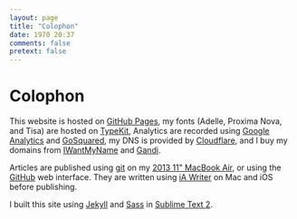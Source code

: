 ```yaml
---
layout: page
title: "Colophon"
date: 1970 20:37
comments: false
pretext: false
---
```


# Colophon

This website is hosted on [GitHub Pages](http://github.com), my fonts (Adelle, Proxima Nova, and Tisa) are hosted on [TypeKit](http://typekit.com/fonts), Analytics are recorded using [Google Analytics](http://google.com/analytics) and [GoSquared](https://www.gosquared.com), my DNS is provided by [Cloudflare](http://cloudflare.com), and I buy my domains from [IWantMyName](http://IWantMyName.com) and [Gandi](https://www.gandi.net).

Articles are published using [git](http://git-scm.com) on my [2013 11" MacBook Air](http://www.amazon.co.uk/gp/product/B00DCR3SQG/ref=as_li_ss_tl?ie=UTF8&camp=1634&creative=19450&creativeASIN=B00DCR3SQG&linkCode=as2&tag=danietomli-21), or using the [GitHub](http://github.com) web interface. They are written using [iA Writer](http://www.iawriter.com/) on Mac and iOS before publishing.

I built this site using [Jekyll](http://jekyllrb.com) and [Sass](http://sass-lang.com) in [Sublime Text 2](http://www.sublimetext.com).